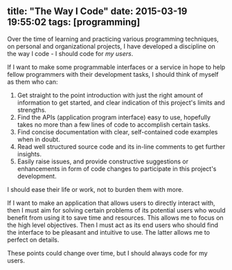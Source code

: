 title: "The Way I Code"
date: 2015-03-19 19:55:02
tags: [programming]
---
Over the time of learning and practicing various programming techniques, on personal and organizational projects, I have developed a discipline on the way I code - I should code for _my users_.
<!-- more -->
If I want to make some programmable interfaces or a service in hope to help fellow programmers with their development tasks, I should think of myself as them who can:

1. Get straight to the point introduction with just the right amount of information to get started, and clear indication of this project's limits and strengths.
2. Find the APIs (application program interface) easy to use, hopefully takes no more than a few lines of code to accomplish certain tasks.
3. Find concise documentation with clear, self-contained code examples when in doubt.
4. Read well structured source code and its in-line comments to get further insights.
5. Easily raise issues, and provide constructive suggestions or enhancements in form of code changes to participate in this project's development.

I should ease their life or work, not to burden them with more.

If I want to make an application that allows users to directly interact with, then I must aim for solving certain problems of its potential users who would benefit from using it to save time and resources. This allows me to focus on the high level objectives. Then I must act as its end users who should find the interface to be pleasant and intuitive to use. The latter allows me to perfect on details.

These points could change over time, but I should always code for my users.
